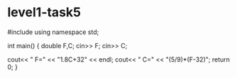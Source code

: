 # level1-task5
#include <iostream>
using namespace std;

int main() {
  double F,C;
  cin>> F;
  cin>> C;
  
  cout<< " F=" << "1.8C+32" << endl;
  cout<< " C=" << "(5/9)*(F-32)";
  return 0;
  }
